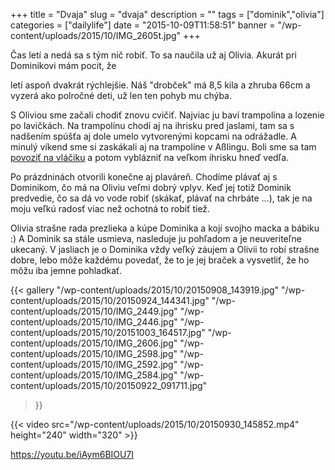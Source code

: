 +++
title = "Dvaja"
slug = "dvaja"
description = ""
tags = ["dominik","olivia"]
categories = ["dailylife"]
date = "2015-10-09T11:58:51"
banner = "/wp-content/uploads/2015/10/IMG_2605t.jpg"
+++

Čas letí a nedá sa s tým nič robiť. To sa naučila už aj Olivia. Akurát pri Dominikovi mám pocit, že 

letí aspoň dvakrát rýchlejšie. Náš "drobček" má 8,5 kila a zhruba 66cm a vyzerá ako polročné deti,
už len ten pohyb mu chýba.

S Oliviou sme začali chodiť znovu cvičiť. Najviac ju baví trampolína a lozenie po lavičkách. Na
trampolínu chodí aj na ihrisku pred jaslami, tam sa s nadšením spúšťa aj dole umelo vytvorenými
kopcami na odrážadle. A minulý víkend sme si zaskákali aj na trampolíne v Aßlingu. Boli sme sa tam
<a href="http://dampfbahnclub-assling.de/" target="_blank">povoziť na vláčiku</a> a potom vyblázniť
na veľkom ihrisku hneď vedľa.

Po prázdninách otvorili konečne aj plaváreň. Chodíme plávať aj s Dominikom, čo má na Oliviu veľmi
dobrý vplyv. Keď jej totiž Dominik predvedie, čo sa dá vo vode robiť (skákať, plávať na chrbáte …),
tak je na moju veľkú radosť viac než ochotná to robiť tiež.

Olivia strašne rada prezlieka a kúpe Dominika a kojí svojho macka a bábiku :) A Dominik sa stále
usmieva, nasleduje ju pohľadom a je neuveriteľne ukecaný. V jasliach je o Dominika vždy veľký
záujem a Olivii to robí strašne dobre, lebo môže každému povedať, že to je jej braček a vysvetliť,
že ho môžu iba jemne pohladkať.

{{< gallery
    "/wp-content/uploads/2015/10/20150908_143919.jpg"
    "/wp-content/uploads/2015/10/20150924_144341.jpg"
    "/wp-content/uploads/2015/10/IMG_2449.jpg"
    "/wp-content/uploads/2015/10/IMG_2446.jpg"
    "/wp-content/uploads/2015/10/20151003_164517.jpg"
    "/wp-content/uploads/2015/10/IMG_2606.jpg"
    "/wp-content/uploads/2015/10/IMG_2598.jpg"
    "/wp-content/uploads/2015/10/IMG_2592.jpg"
    "/wp-content/uploads/2015/10/IMG_2584.jpg"
    "/wp-content/uploads/2015/10/20150922_091711.jpg"
>}}


{{< video src="/wp-content/uploads/2015/10/20150930_145852.mp4" height="240" width="320" >}}



https://youtu.be/iAym6BIOU7I
